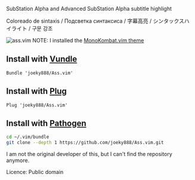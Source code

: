 SubStation Alpha and Advanced SubStation Alpha subtitle highlight

Coloreado de sintaxis / Подсветка синтаксиса / 字幕高亮 / シンタックスハイライト / 구문 강조

![ass.vim](https://i.imgur.com/7pc2LDX.png)
NOTE: I installed the [MonoKombat.vim theme](https://github.com/j16180339887/MonoKombat.vim)

## Install with [Vundle](https://github.com/VundleVim/Vundle.vim)
```vim
Bundle 'joeky888/Ass.vim'
```

## Install with [Plug](https://github.com/junegunn/vim-plug)
```vim
Plug 'joeky888/Ass.vim'
```

## Install with [Pathogen](https://github.com/tpope/vim-pathogen)
```sh
cd ~/.vim/bundle
git clone --depth 1 https://github.com/joeky888/Ass.vim.git
```

I am not the original developer of this, but I can't find the repository anymore.

Licence: Public domain

